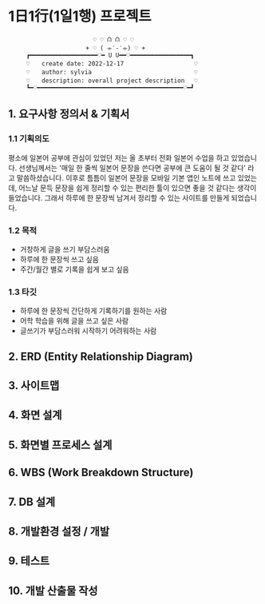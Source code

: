 # 1日1行(1일1행) 프로젝트

```
           　           ♡ ♡ ᕬ ᕬ ♡ ♡
 　                   + ♡ ( ⌯′-′⌯) ♡ +
     ┏━━━━━━━━━━━━━━━━━━━♡━ U U━━♡━━━━━━━━━━━━━━━━━┓
     ♡　　create date: 2022-12-17　                  ♡
     ♡　　author: sylvia         　                  ♡
     ♡　　description: overall project description　 ♡
     ┗━♡━━━━━━━━━━━━━━━━━━━━━━━━━━━━━━━━━━━━━━━━━♡━┛

```
## 1. 요구사항 정의서 & 기획서
### 1.1 기획의도
평소에 일본어 공부에 관심이 있었던 저는 올 초부터 전화 일본어 수업을 하고 있었습니다. 선생님께서는 '매일 한 줄씩 일본어 문장을 쓴다면 공부에 큰 도움이 될 것 같다' 라고 말씀하셨습니다. 이후로 틈틈이 일본어 문장을 모바일 기본 앱인 노트에 쓰고 있었는데, 어느날 문득 문장을 쉽게 정리할 수 있는 편리한 툴이 있으면 좋을 것 같다는 생각이 들었습니다. 그래서 하루에 한 문장씩 남겨서 정리할 수 있는 사이트를 만들게 되었습니다.

### 1.2 목적
- 거창하게 글을 쓰기 부담스러움
- 하루에 한 문장씩 쓰고 싶음
- 주간/월간 별로 기록을 쉽게 보고 싶음

### 1.3 타깃
- 하루에 한 문장씩 간단하게 기록하기를 원하는 사람
- 어학 학습을 위해 글을 쓰고 싶은 사람
- 글쓰기가 부담스러워 시작하기 어려워하는 사람

## 2. ERD (Entity Relationship Diagram)
## 3. 사이트맵
## 4. 화면 설계
## 5. 화면별 프로세스 설계
## 6. WBS (Work Breakdown Structure)
## 7. DB 설계
## 8. 개발환경 설정 / 개발
## 9. 테스트
## 10. 개발 산출물 작성
